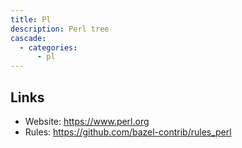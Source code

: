```yaml
---
title: Pl
description: Perl tree
cascade:
  - categories:
      - pl
---
```


## Links

- Website: https://www.perl.org
- Rules: https://github.com/bazel-contrib/rules_perl

